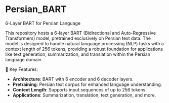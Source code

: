# Persian_BART
6-Layer BART for Persian Language

This repository hosts a 6-layer BART (Bidirectional and Auto-Regressive Transformers) model, pretrained exclusively on Persian text data. The model is designed to handle natural language processing (NLP) tasks with a context length of 256 tokens, providing a robust foundation for applications like text generation, summarization, and translation within the Persian language domain.

🧠 Key Features:
- **Architecture**: BART with 6 encoder and 6 decoder layers.
- **Pretraining**: Persian text corpus for enhanced language understanding.
- **Context Length**: Supports input sequences of up to 256 tokens.
- **Applications**: Summarization, translation, text generation, and more.
